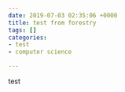 ```yaml
---
date: 2019-07-03 02:35:06 +0000
title: test from forestry
tags: []
categories:
- test
- computer science

---
```

test